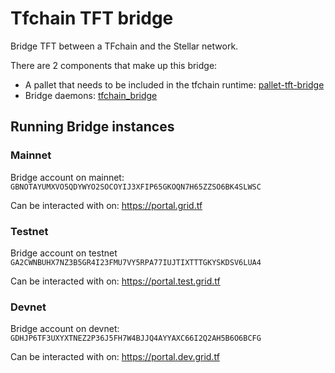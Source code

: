 # Tfchain TFT bridge

Bridge TFT between a TFchain and the Stellar network.

There are 2 components that make up this bridge:

- A pallet that needs to be included in the tfchain runtime: [pallet-tft-bridge](../substrate-node/pallets/pallet-tft-bridge)
- Bridge daemons: [tfchain_bridge](./tfchain_bridge)

## Running Bridge instances

### Mainnet

Bridge account on mainnet: `GBNOTAYUMXVO5QDYWYO2SOCOYIJ3XFIP65GKOQN7H65ZZSO6BK4SLWSC`

Can be interacted with on: https://portal.grid.tf

### Testnet

Bridge account on testnet `GA2CWNBUHX7NZ3B5GR4I23FMU7VY5RPA77IUJTIXTTTGKYSKDSV6LUA4`

Can be interacted with on: https://portal.test.grid.tf

### Devnet

Bridge account on devnet: `GDHJP6TF3UXYXTNEZ2P36J5FH7W4BJJQ4AYYAXC66I2Q2AH5B6O6BCFG`

Can be interacted with on: https://portal.dev.grid.tf
